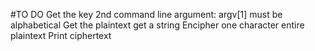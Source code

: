 #TO DO
Get the key
  2nd command line  argument: argv[1]
  must be alphabetical
Get the plaintext
  get a string
Encipher
  one character
  entire plaintext
Print ciphertext
